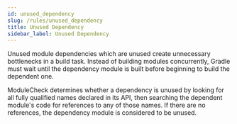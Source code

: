 ```yaml
---
id: unused_dependency
slug: /rules/unused_dependency
title: Unused Dependency
sidebar_label: Unused Dependency
---
```


Unused module dependencies which are unused create unnecessary bottlenecks in a build task. Instead
of building modules concurrently, Gradle must wait until the dependency module is built before
beginning to build the dependent one.

ModuleCheck determines whether a dependency is unused by looking for all fully qualified names
declared in its API, then searching the dependent module's code for references to any of those
names. If there are no references, the dependency module is considered to be unused.
